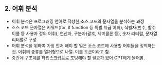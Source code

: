 ## 2. 어휘 분석

- 어휘 분석은 프로그래밍 언어로 작성한 소스 코드의 문자열을 분석하는 과정
- 소스 코드 문자열은 키워드(for, if function 등 특별 취급 어휘), 식별자(변수, 함수 이름 등 사용자 정의 어휘), 연산자, 구분자(괄호, 세미콜론 등), 숫자 리터럴, 문자열 리터럴로 구성
- 어휘 분석을 위하여 가장 먼저 해야 할 일은 소스 코드에 사용할 어휘들을 정의하는 것. 어휘의 종류를 열거형으로 나열. 이를 토큰이라고 함.
- 중간에 구조체를 타입스크립트로 포팅해야 할 필요가 있어 GPT에게 물어봄.
